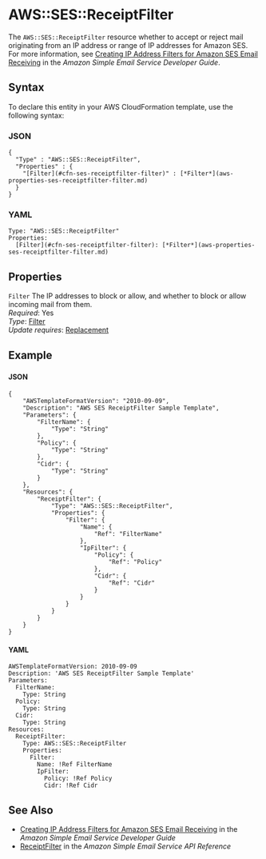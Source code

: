 # AWS::SES::ReceiptFilter<a name="aws-resource-ses-receiptfilter"></a>

The `AWS::SES::ReceiptFilter` resource whether to accept or reject mail originating from an IP address or range of IP addresses for Amazon SES\. For more information, see [Creating IP Address Filters for Amazon SES Email Receiving](https://docs.aws.amazon.com/ses/latest/DeveloperGuide/receiving-email-ip-filters.html) in the *Amazon Simple Email Service Developer Guide*\. 

## Syntax<a name="aws-resource-ses-receiptfilter-syntax"></a>

To declare this entity in your AWS CloudFormation template, use the following syntax:

### JSON<a name="aws-resource-ses-receiptfilter-syntax.json"></a>

```
{
  "Type" : "AWS::SES::ReceiptFilter",
  "Properties" : {
    "[Filter](#cfn-ses-receiptfilter-filter)" : [*Filter*](aws-properties-ses-receiptfilter-filter.md)
  }
}
```

### YAML<a name="aws-resource-ses-receiptfilter-syntax.yaml"></a>

```
Type: "AWS::SES::ReceiptFilter"
Properties:
  [Filter](#cfn-ses-receiptfilter-filter): [*Filter*](aws-properties-ses-receiptfilter-filter.md)
```

## Properties<a name="aws-resource-ses-receiptfilter-properties"></a>

`Filter`  <a name="cfn-ses-receiptfilter-filter"></a>
The IP addresses to block or allow, and whether to block or allow incoming mail from them\.  
 *Required*: Yes  
 *Type*: [Filter](aws-properties-ses-receiptfilter-filter.md)  
 *Update requires*: [Replacement](using-cfn-updating-stacks-update-behaviors.md#update-replacement) 

## Example<a name="aws-resource-ses-receiptfilter-examples"></a>

### <a name="aws-resource-ses-receiptfilter-example1"></a>

#### JSON<a name="aws-resource-ses-receiptfilter-example1.json"></a>

```
{
    "AWSTemplateFormatVersion": "2010-09-09",
    "Description": "AWS SES ReceiptFilter Sample Template",
    "Parameters": {
        "FilterName": {
            "Type": "String"
        },
        "Policy": {
            "Type": "String"
        },
        "Cidr": {
            "Type": "String"
        }
    },
    "Resources": {
        "ReceiptFilter": {
            "Type": "AWS::SES::ReceiptFilter",
            "Properties": {
                "Filter": {
                    "Name": {
                        "Ref": "FilterName"
                    },
                    "IpFilter": {
                        "Policy": {
                            "Ref": "Policy"
                        },
                        "Cidr": {
                            "Ref": "Cidr"
                        }
                    }
                }
            }
        }
    }
}
```

#### YAML<a name="aws-resource-ses-receiptfilter-example1.yaml"></a>

```
AWSTemplateFormatVersion: 2010-09-09
Description: 'AWS SES ReceiptFilter Sample Template'
Parameters:
  FilterName:
    Type: String
  Policy:
    Type: String
  Cidr:
    Type: String
Resources:
  ReceiptFilter:
    Type: AWS::SES::ReceiptFilter
    Properties:
      Filter:
        Name: !Ref FilterName
        IpFilter:
          Policy: !Ref Policy
          Cidr: !Ref Cidr
```

## See Also<a name="aws-resource-ses-receiptfilter-seealso"></a>
+ [Creating IP Address Filters for Amazon SES Email Receiving](https://docs.aws.amazon.com/ses/latest/DeveloperGuide/receiving-email-ip-filters.html) in the *Amazon Simple Email Service Developer Guide*
+ [ReceiptFilter](https://docs.aws.amazon.com/ses/latest/APIReference/API_ReceiptFilter.html) in the *Amazon Simple Email Service API Reference*